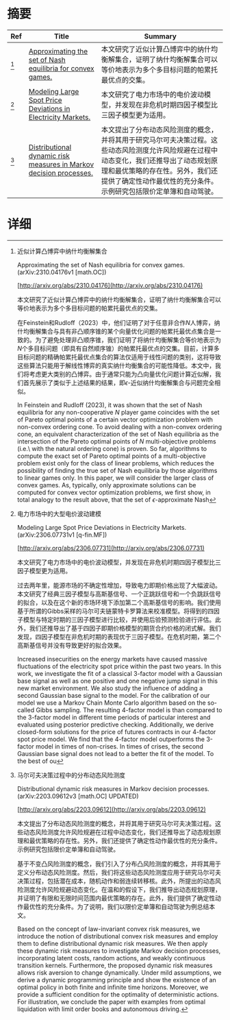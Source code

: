 # 摘要

| Ref | Title | Summary |
| --- | --- | --- |
| [^1] | [Approximating the set of Nash equilibria for convex games.](http://arxiv.org/abs/2310.04176) | 本文研究了近似计算凸博弈中的纳什均衡解集合，证明了纳什均衡解集合可以等价地表示为多个多目标问题的帕累托最优点的交集。 |
| [^2] | [Modeling Large Spot Price Deviations in Electricity Markets.](http://arxiv.org/abs/2306.07731) | 本文研究了电力市场中的电价波动模型，并发现在非危机时期四因子模型比三因子模型更为适用。 |
| [^3] | [Distributional dynamic risk measures in Markov decision processes.](http://arxiv.org/abs/2203.09612) | 本文提出了分布动态风险测度的概念，并将其用于研究马尔可夫决策过程。这些动态风险测度允许风险规避在过程中动态变化，我们还推导出了动态规划原理和最优策略的存在性。另外，我们还提供了确定性动作最优性的充分条件。示例研究包括限价定单簿和自动驾驶。 |

# 详细

[^1]: 近似计算凸博弈中纳什均衡解集合

    Approximating the set of Nash equilibria for convex games. (arXiv:2310.04176v1 [math.OC])

    [http://arxiv.org/abs/2310.04176](http://arxiv.org/abs/2310.04176)

    本文研究了近似计算凸博弈中的纳什均衡解集合，证明了纳什均衡解集合可以等价地表示为多个多目标问题的帕累托最优点的交集。

    

    在Feinstein和Rudloff（2023）中，他们证明了对于任意非合作$N$人博弈，纳什均衡解集合与具有非凸顺序锥的某个向量优化问题的帕累托最优点集合是一致的。为了避免处理非凸顺序锥，我们证明了将纳什均衡解集合等价地表示为$N$个多目标问题（即具有自然顺序锥）的帕累托最优点的交集。目前，计算多目标问题的精确帕累托最优点集合的算法仅适用于线性问题的类别，这将导致这些算法只能用于解线性博弈的真实纳什均衡集合的可能性降低。本文中，我们将考虑更大类别的凸博弈。由于通常只能为凸向量优化问题计算近似解，我们首先展示了类似于上述结果的结果，即$\epsilon$-近似纳什均衡解集合与问题完全相似。

    In Feinstein and Rudloff (2023), it was shown that the set of Nash equilibria for any non-cooperative $N$ player game coincides with the set of Pareto optimal points of a certain vector optimization problem with non-convex ordering cone. To avoid dealing with a non-convex ordering cone, an equivalent characterization of the set of Nash equilibria as the intersection of the Pareto optimal points of $N$ multi-objective problems (i.e.\ with the natural ordering cone) is proven. So far, algorithms to compute the exact set of Pareto optimal points of a multi-objective problem exist only for the class of linear problems, which reduces the possibility of finding the true set of Nash equilibria by those algorithms to linear games only.  In this paper, we will consider the larger class of convex games. As, typically, only approximate solutions can be computed for convex vector optimization problems, we first show, in total analogy to the result above, that the set of $\epsilon$-approximate Nash
    
[^2]: 电力市场中的大型电价波动建模

    Modeling Large Spot Price Deviations in Electricity Markets. (arXiv:2306.07731v1 [q-fin.MF])

    [http://arxiv.org/abs/2306.07731](http://arxiv.org/abs/2306.07731)

    本文研究了电力市场中的电价波动模型，并发现在非危机时期四因子模型比三因子模型更为适用。

    

    过去两年里，能源市场的不确定性增加，导致电力即期价格出现了大幅波动。本文研究了经典三因子模型与高斯基信号、一个正跳跃信号和一个负跳跃信号的拟合，以及在这个新的市场环境下添加第二个高斯基信号的影响。我们使用基于所谓的Gibbs采样的马尔可夫链蒙特卡罗算法来校准模型。将得到的四因子模型与特定时期的三因子模型进行比较，并使用后验预测检验进行评估。此外，我们还推导出了基于四因子即期价格模型的期货合约价格的闭式解。我们发现，四因子模型在非危机时期的表现优于三因子模型。在危机时期，第二个高斯基信号并没有导致更好的拟合效果。

    Increased insecurities on the energy markets have caused massive fluctuations of the electricity spot price within the past two years. In this work, we investigate the fit of a classical 3-factor model with a Gaussian base signal as well as one positive and one negative jump signal in this new market environment. We also study the influence of adding a second Gaussian base signal to the model. For the calibration of our model we use a Markov Chain Monte Carlo algorithm based on the so-called Gibbs sampling. The resulting 4-factor model is than compared to the 3-factor model in different time periods of particular interest and evaluated using posterior predictive checking. Additionally, we derive closed-form solutions for the price of futures contracts in our 4-factor spot price model. We find that the 4-factor model outperforms the 3-factor model in times of non-crises. In times of crises, the second Gaussian base signal does not lead to a better the fit of the model. To the best of ou
    
[^3]: 马尔可夫决策过程中的分布动态风险测度

    Distributional dynamic risk measures in Markov decision processes. (arXiv:2203.09612v3 [math.OC] UPDATED)

    [http://arxiv.org/abs/2203.09612](http://arxiv.org/abs/2203.09612)

    本文提出了分布动态风险测度的概念，并将其用于研究马尔可夫决策过程。这些动态风险测度允许风险规避在过程中动态变化，我们还推导出了动态规划原理和最优策略的存在性。另外，我们还提供了确定性动作最优性的充分条件。示例研究包括限价定单簿和自动驾驶。

    

    基于不变凸风险测度的概念，我们引入了分布凸风险测度的概念，并将其用于定义分布动态风险测度。然后，我们将这些动态风险测度应用于研究马尔可夫决策过程，包括潜在成本，随机动作和弱连续转移核。此外，所提出的动态风险测度允许风险规避动态变化。在温和的假设下，我们推导出动态规划原理，并证明了有限和无限时间范围内最优策略的存在。此外，我们提供了确定性动作最优性的充分条件。为了说明，我们以限价定单簿和自动驾驶为例总结本文。

    Based on the concept of law-invariant convex risk measures, we introduce the notion of distributional convex risk measures and employ them to define distributional dynamic risk measures. We then apply these dynamic risk measures to investigate Markov decision processes, incorporating latent costs, random actions, and weakly continuous transition kernels. Furthermore, the proposed dynamic risk measures allows risk aversion to change dynamically. Under mild assumptions, we derive a dynamic programming principle and show the existence of an optimal policy in both finite and infinite time horizons. Moreover, we provide a sufficient condition for the optimality of deterministic actions. For illustration, we conclude the paper with examples from optimal liquidation with limit order books and autonomous driving.
    

